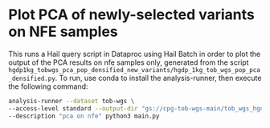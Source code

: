 # Plot PCA of newly-selected variants on NFE samples

This runs a Hail query script in Dataproc using Hail Batch in order to plot the output of the PCA results on nfe samples only, generated from the script `hgdp1kg_tobwgs_pca_pop_densified_new_variants/hgdp_1kg_tob_wgs_pop_pca_densified.py`. To run, use conda to install the analysis-runner, then execute the following command:

```sh
analysis-runner --dataset tob-wgs \
--access-level standard --output-dir "gs://cpg-tob-wgs-main/tob_wgs_hgdp_1kg_nfe_pca_new_variants/v0" \
--description "pca on nfe" python3 main.py
```
